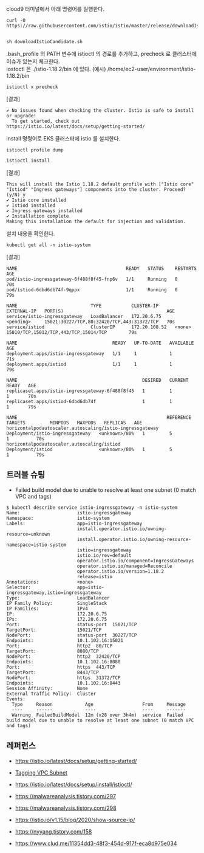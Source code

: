 
cloud9 터미널에서 아래 명령어를 실행한다.

```
curl -O https://raw.githubusercontent.com/istio/istio/master/release/downloadIstioCandidate.sh ​

sh downloadIstioCandidate.sh
```

.bash_profile 의 PATH 변수에 istioctl 의 경로를 추가하고, precheck 로 클러스터에 이슈가 있는지 체크한다.  
iostoctl 은 ./istio-1.18.2/bin 에 있다. (예시) /home/ec2-user/environment/istio-1.18.2/bin
```
istioctl x precheck
```
[결과]
```
✔ No issues found when checking the cluster. Istio is safe to install or upgrade!
  To get started, check out https://istio.io/latest/docs/setup/getting-started/
```

install 명령어로 EKS 클러스터에 istio 를 설치한다. 
```
istioctl profile dump

istioctl install
```

[결과]
```
This will install the Istio 1.18.2 default profile with ["Istio core" "Istiod" "Ingress gateways"] components into the cluster. Proceed? (y/N) y
✔ Istio core installed                                                                                         
✔ Istiod installed                                                                                             
✔ Ingress gateways installed                                                                                   
✔ Installation complete                                                                                        Making this installation the default for injection and validation.
```

설치 내용을 확인한다. 
```
kubectl get all -n istio-system
```

[결과]
```
NAME                                        READY   STATUS    RESTARTS   AGE
pod/istio-ingressgateway-6f488f8f45-fnp6v   1/1     Running   0          70s
pod/istiod-6dbd6db74f-9qppx                 1/1     Running   0          79s

NAME                           TYPE           CLUSTER-IP      EXTERNAL-IP   PORT(S)                                      AGE
service/istio-ingressgateway   LoadBalancer   172.20.6.75     <pending>     15021:30227/TCP,80:32420/TCP,443:31372/TCP   70s
service/istiod                 ClusterIP      172.20.108.52   <none>        15010/TCP,15012/TCP,443/TCP,15014/TCP        79s

NAME                                   READY   UP-TO-DATE   AVAILABLE   AGE
deployment.apps/istio-ingressgateway   1/1     1            1           71s
deployment.apps/istiod                 1/1     1            1           79s

NAME                                              DESIRED   CURRENT   READY   AGE
replicaset.apps/istio-ingressgateway-6f488f8f45   1         1         1       70s
replicaset.apps/istiod-6dbd6db74f                 1         1         1       79s

NAME                                                       REFERENCE                         TARGETS         MINPODS   MAXPODS   REPLICAS   AGE
horizontalpodautoscaler.autoscaling/istio-ingressgateway   Deployment/istio-ingressgateway   <unknown>/80%   1         5         1          70s
horizontalpodautoscaler.autoscaling/istiod                 Deployment/istiod                 <unknown>/80%   1         5         1          79s
```

## 트러블 슈팅 ##
* Failed build model due to unable to resolve at least one subnet (0 match VPC and tags)
```
$ kubectl describe service istio-ingressgateway -n istio-system
Name:                     istio-ingressgateway
Namespace:                istio-system
Labels:                   app=istio-ingressgateway
                          install.operator.istio.io/owning-resource=unknown
                          install.operator.istio.io/owning-resource-namespace=istio-system
                          istio=ingressgateway
                          istio.io/rev=default
                          operator.istio.io/component=IngressGateways
                          operator.istio.io/managed=Reconcile
                          operator.istio.io/version=1.18.2
                          release=istio
Annotations:              <none>
Selector:                 app=istio-ingressgateway,istio=ingressgateway
Type:                     LoadBalancer
IP Family Policy:         SingleStack
IP Families:              IPv4
IP:                       172.20.6.75
IPs:                      172.20.6.75
Port:                     status-port  15021/TCP
TargetPort:               15021/TCP
NodePort:                 status-port  30227/TCP
Endpoints:                10.1.102.16:15021
Port:                     http2  80/TCP
TargetPort:               8080/TCP
NodePort:                 http2  32420/TCP
Endpoints:                10.1.102.16:8080
Port:                     https  443/TCP
TargetPort:               8443/TCP
NodePort:                 https  31372/TCP
Endpoints:                10.1.102.16:8443
Session Affinity:         None
External Traffic Policy:  Cluster
Events:
  Type     Reason            Age                  From     Message
  ----     ------            ----                 ----     -------
  Warning  FailedBuildModel  12m (x28 over 3h4m)  service  Failed build model due to unable to resolve at least one subnet (0 match VPC and tags)
```

## 레퍼런스 ##

* https://istio.io/latest/docs/setup/getting-started/
  
* [Tagging VPC Subnet](https://repost.aws/knowledge-center/eks-vpc-subnet-discovery)
  
* https://istio.io/latest/docs/setup/install/istioctl/
  
* https://malwareanalysis.tistory.com/297

* https://malwareanalysis.tistory.com/298

* https://istio.io/v1.15/blog/2020/show-source-ip/

* https://nyyang.tistory.com/158

* https://www.clud.me/11354dd3-48f3-454d-917f-eca8d975e034
